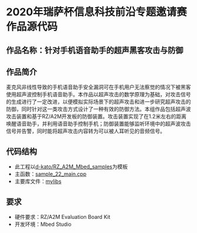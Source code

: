 # 2020年瑞萨杯信息科技前沿专题邀请赛作品源代码
## 作品名称：针对手机语音助手的超声黑客攻击与防御
## 作品简介
麦克风非线性导致的手机语音助手安全漏洞可在手机用户无法察觉的情况下被黑客使用超声波控制手机语音助手。本作品以超声攻击的数学原理为基础，对攻击信号的生成进行了一定改进，以便模拟实际场景下的超声攻击和进一步研究超声攻击的防御，同时针对这一类攻击方式设计了一种有效的防御方法。本组作品包括超声波攻击装置和基于RZ/A2M开发板的防御装置。攻击装置实现了在1.2米左右的距离唤醒语音助手，并利用语音助手控制手机；防御装置能够监听环境中的超声波攻击信号并告警，同时能将超声攻击内容转为可以被人耳听见的音频信号。

## 代码结构
* 此工程以[d-kato/RZ_A2M_Mbed_samples](https://github.com/d-kato/RZ_A2M_Mbed_samples)为模板
* 主函数：[sample_22_main.cpp](https://github.com/Sshenl/RZ_A2M_Mbed_samples/blob/master/sample_programs/sample_22_main.cpp)
* 主要库文件：[mylibs](https://github.com/Sshenl/RZ_A2M_Mbed_samples/blob/master/mylibs)
## 要求
* 硬件要求：RZ/A2M Evaluation Board Kit
* 开发环境：Mbed Studio
